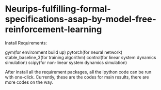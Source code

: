 # Neurips-fulfilling-formal-specifications-asap-by-model-free-reinforcement-learning

Install Requirements:

gym(for environment build up)
pytorch(for neural network)
stable_baseline_3(for training algorithm)
control(for linear system dynamics simulation)
scipy(for non-linear system dynamics simulation)

After install all the requirement packages, all the ipython code can be run with one-click.
Currently, these are the codes for main results, there are more codes on the way.
